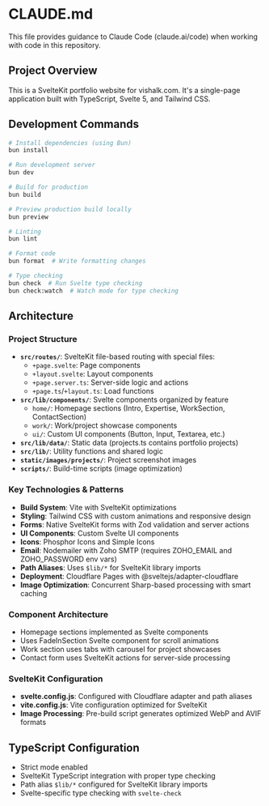 # CLAUDE.md

This file provides guidance to Claude Code (claude.ai/code) when working with code in this repository.

## Project Overview

This is a SvelteKit portfolio website for vishalk.com. It's a single-page application built with TypeScript, Svelte 5, and Tailwind CSS.

## Development Commands

```bash
# Install dependencies (using Bun)
bun install

# Run development server
bun dev

# Build for production
bun build

# Preview production build locally
bun preview

# Linting
bun lint

# Format code
bun format  # Write formatting changes

# Type checking
bun check  # Run Svelte type checking
bun check:watch  # Watch mode for type checking
```

## Architecture

### Project Structure
- **`src/routes/`**: SvelteKit file-based routing with special files:
  - `+page.svelte`: Page components
  - `+layout.svelte`: Layout components  
  - `+page.server.ts`: Server-side logic and actions
  - `+page.ts`/`+layout.ts`: Load functions
- **`src/lib/components/`**: Svelte components organized by feature
  - `home/`: Homepage sections (Intro, Expertise, WorkSection, ContactSection)
  - `work/`: Work/project showcase components
  - `ui/`: Custom UI components (Button, Input, Textarea, etc.)
- **`src/lib/data/`**: Static data (projects.ts contains portfolio projects)
- **`src/lib/`**: Utility functions and shared logic
- **`static/images/projects/`**: Project screenshot images
- **`scripts/`**: Build-time scripts (image optimization)

### Key Technologies & Patterns
- **Build System**: Vite with SvelteKit optimizations
- **Styling**: Tailwind CSS with custom animations and responsive design
- **Forms**: Native SvelteKit forms with Zod validation and server actions
- **UI Components**: Custom Svelte UI components
- **Icons**: Phosphor Icons and Simple Icons
- **Email**: Nodemailer with Zoho SMTP (requires ZOHO_EMAIL and ZOHO_PASSWORD env vars)
- **Path Aliases**: Uses `$lib/*` for SvelteKit library imports
- **Deployment**: Cloudflare Pages with @sveltejs/adapter-cloudflare
- **Image Optimization**: Concurrent Sharp-based processing with smart caching

### Component Architecture
- Homepage sections implemented as Svelte components
- Uses FadeInSection Svelte component for scroll animations
- Work section uses tabs with carousel for project showcases
- Contact form uses SvelteKit actions for server-side processing

### SvelteKit Configuration
- **svelte.config.js**: Configured with Cloudflare adapter and path aliases
- **vite.config.js**: Vite configuration optimized for SvelteKit
- **Image Processing**: Pre-build script generates optimized WebP and AVIF formats

## TypeScript Configuration
- Strict mode enabled
- SvelteKit TypeScript integration with proper type checking
- Path alias `$lib/*` configured for SvelteKit library imports
- Svelte-specific type checking with `svelte-check`
